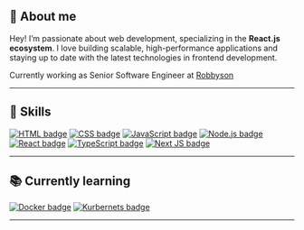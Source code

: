 ## 👨 About me

Hey! 
I’m passionate about web development, specializing in the **React.js ecosystem**. I love building scalable, high-performance applications and staying up to date with the latest technologies in frontend development. 
<br />

Currently working as Senior Software Engineer at [Robbyson](https://robbyson.com/)

----

## 📌 Skills
[![HTML badge](https://img.shields.io/badge/HTML5-E34F26?style=for-the-badge&logo=html5&logoColor=white&link=https://www.w3schools.com/html/)](https://www.w3schools.com/html/)
[![CSS badge](https://img.shields.io/badge/CSS3-1572B6?style=for-the-badge&logo=css3&logoColor=white&link=https://www.w3schools.com/css/)](https://www.w3schools.com/css/)
[![JavaScript badge](https://img.shields.io/badge/JavaScript-F7DF1E?style=for-the-badge&logo=javascript&logoColor=black&link=https://developer.mozilla.org/en-US/docs/Web/JavaScript)](https://developer.mozilla.org/en-US/docs/Web/JavaScript)
[![Node.js badge](https://img.shields.io/badge/Node.js-43853D?style=for-the-badge&logo=node.js&logoColor=white&link=https://nodejs.org/en/)](https://nodejs.org/en/)
[![React badge](https://img.shields.io/badge/React-20232A?style=for-the-badge&logo=react&logoColor=61DAFB&link=https://reactjs.org/)](https://reactjs.org/)
[![TypeScript badge](https://img.shields.io/badge/TypeScript-007ACC?style=for-the-badge&logo=typescript&logoColor=white&link=https://www.typescriptlang.org/)](https://www.typescriptlang.org/)
[![Next JS badge](https://img.shields.io/badge/nextjs-%23000000.svg?style=for-the-badge&logo=next.js&logoColor=white)](https://vercel.com/)

----

## 📚 Currently learning
[![Docker badge](https://img.shields.io/badge/Docker-2496ED?logo=docker&logoColor=white&style=for-the-badge)](https://www.docker.com/)
[![Kurbernets badge](https://img.shields.io/badge/Kubernetes-326CE5?style=for-the-badge&logo=Kubernetes&logoColor=white)](https://kubernetes.io/)

----

